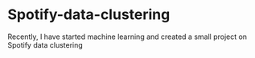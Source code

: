 # Spotify-data-clustering
Recently, I have started machine learning and created a small project on Spotify data clustering
